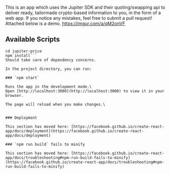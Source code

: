 This is an app which uses the Jupiter SDK and their quoting/swapping api to deliver ready, tailormade crypto-based information to you, in the form of a web app. If you notice any mistakes, feel free to submit a pull request! Attached below is a demo. 
https://imgur.com/a/qM2onVF


## Available Scripts

```git clone...
cd jupiter-price
npm install```
Should take care of dependency concerns.

In the project directory, you can run:

### `npm start`

Runs the app in the development mode.\
Open [http://localhost:3000](http://localhost:3000) to view it in your browser.

The page will reload when you make changes.\


### Deployment

This section has moved here: [https://facebook.github.io/create-react-app/docs/deployment](https://facebook.github.io/create-react-app/docs/deployment)

### `npm run build` fails to minify

This section has moved here: [https://facebook.github.io/create-react-app/docs/troubleshooting#npm-run-build-fails-to-minify](https://facebook.github.io/create-react-app/docs/troubleshooting#npm-run-build-fails-to-minify)


